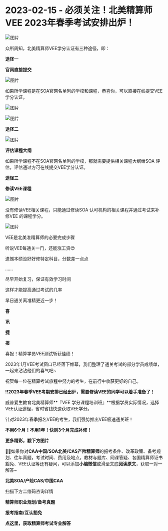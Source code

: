 # 2023-02-15 - 必须关注！北美精算师VEE 2023年春季考试安排出炉！

![图片](https://mmbiz.qpic.cn/mmbiz_jpg/mK3FpI9af4ntiaSOCEsfwlVaWCy3MwoXlgZsOhGZW8j3dTstgpbM4wPCvqE8B5icbzQ6n7ibq43JReWZr1tSkkibYQ/640?wx_fmt=jpeg&tp=webp&wxfrom=5&wx_lazy=1)

众所周知，北美精算师VEE学分认证有三种途径，即：

**途径一**

**官网直接提交**

![图片](https://mmbiz.qpic.cn/mmbiz_png/XkFFfcSKa8l5uTF6lFHdQI9lCb2B4C6ATeD0Bh2SAdHpRW8TUFahFIeZTxJibRibZ0vKCyI4SsQe5awdmesADsOw/640?wx_fmt=png&tp=webp&wxfrom=5&wx_lazy=1)

如果所学课程是在SOA官网名单列的学校和课程，恭喜你，可以直接在线提交VEE 学分认证。

![图片](https://mmbiz.qpic.cn/mmbiz_jpg/mK3FpI9af4mRhYfZm1KeKIQRFCQPrBRkjHuWrDQARtkfH15yv0S4WPznzCjian4yJQkZOZz0qEk1S1TWsCktFDw/640?wx_fmt=jpeg&tp=webp&wxfrom=5&wx_lazy=1)

![图片](https://mmbiz.qpic.cn/mmbiz_jpg/mK3FpI9af4lCxDCt4uV8t8HlvpaLRPE80niamVaUsTSF4LgQbiapHPQ3MSCcsV32FEjuiavIcnGcUXttUCYSGsLAw/640?wx_fmt=jpeg&tp=webp&wxfrom=5&wx_lazy=1)

**途径二**

![图片](https://mmbiz.qpic.cn/mmbiz_png/XkFFfcSKa8l5uTF6lFHdQI9lCb2B4C6ATeD0Bh2SAdHpRW8TUFahFIeZTxJibRibZ0vKCyI4SsQe5awdmesADsOw/640?wx_fmt=png&tp=webp&wxfrom=5&wx_lazy=1)

**评估课程大纲**

如果所学课程不在SOA官网名单列的学校，那就需要提供相关课程大纲给SOA 评估，评估通过方可在线提交VEE学分认证。

**途径三**

**修读VEE课程**

![图片](https://mmbiz.qpic.cn/mmbiz_png/XkFFfcSKa8l5uTF6lFHdQI9lCb2B4C6ATeD0Bh2SAdHpRW8TUFahFIeZTxJibRibZ0vKCyI4SsQe5awdmesADsOw/640?wx_fmt=png&tp=webp&wxfrom=5&wx_lazy=1)

没有修读VEE相关课程，只能通过修读SOA 认可机构的相关课程并通过考试来补修VEE 的课程学分。

![图片](https://mmbiz.qpic.cn/mmbiz_jpg/mK3FpI9af4k59fsNiaJQLHt5YeuZ7GDFyzianZSSMjnZml0gJ0D0dZicG7ibj8p9e01XT6AQyxPAO51WkzY1RWR5Dg/640?wx_fmt=jpeg&tp=webp&wxfrom=5&wx_lazy=1)

VEE是北美准精算师的必要完成步骤

听说VEE每通关一门，还能涨工资😍

遗憾本硕没好好修特定科目，分数差一点点

......

尽早开始复习，保证有效学习时间

这样才能提高通过考试的几率

早日通关离准精更近一步！

**喜**

**讯**

**捷**

**报**





喜报！精算学员VEE测试斩获佳绩！

2023年1月VEE考试窗口已经落下帷幕，我们整理了通关考试的部分学员成绩单，一起来沾沾他们的喜气吧~

























祝贺每一位在精算考试旅程中努力的考生，在前行中收获更好的自己。

**‼****2023年春季VEE考期安排已经出炉****，需要修读VEE的同学可以着手准备了！**



威普爱生教育北美精算师**『VEE 学分课程培训班』**根据学员实际情况，选择VEE认证途径，省时省钱快速获取VEE学分。

针对2023年春季报名VEE的考生，我们强势推出VEE极速通关班！

**不用6个月！不用1年！快则3个月完成补修！**



**更多精彩，戳下方图片**



[](http://mp.weixin.qq.com/s?__biz=Mzg5ODgxNDE0NQ==&mid=2247490603&idx=2&sn=163b7ff46f7141d45144b12b092eb204&chksm=c05d8585f72a0c93cd553562c25c5587630423dd6e3582cd965ea3e292975f3edba5c0b9ff90&scene=21#wechat_redirect)

[](http://mp.weixin.qq.com/s?__biz=Mzg5ODgxNDE0NQ==&mid=2247489828&idx=1&sn=2f1a51ffd3446ee42ce79044e07d35fd&chksm=c05d808af72a099ce34d39a99c651eda6259d38fb4aeb7a4c780bc2725224e0d0fc08236b887&scene=21#wechat_redirect)

[](http://mp.weixin.qq.com/s?__biz=Mzg5ODgxNDE0NQ==&mid=2247487955&idx=1&sn=4cd64dbe9b2ed7a555f78b31464a987b&chksm=c05d887df72a016ba99af58538df3fcffe85c27d0de302cdbafe776b98794878482e6edccbe8&scene=21#wechat_redirect)

[](http://mp.weixin.qq.com/s?__biz=Mzg5ODgxNDE0NQ==&mid=2247488824&idx=1&sn=adb6ccdf833a908a57cc3b1fe60cea58&chksm=c05d8c96f72a0580c652da9466ff9884ae380135faef799c58b908b356d6712b56287100ea41&scene=21#wechat_redirect)

[](http://mp.weixin.qq.com/s?__biz=Mzg5ODgxNDE0NQ==&mid=2247488823&idx=1&sn=4a7f2d2b72ef040c6df9dbf5e3c8ce17&chksm=c05d8c99f72a058f1d4ffa093bf2b1c54b67ffc717df19776a704cd102272c32b5833efec234&scene=21#wechat_redirect)

[](http://mp.weixin.qq.com/s?__biz=Mzg5ODgxNDE0NQ==&mid=2247488785&idx=1&sn=9c4973f67fd0347a0f0f48f71ad1bb3c&chksm=c05d8cbff72a05a93f2b6d814c18b3328d8715f7c91fe024c32d8ece80f1b0a7e1366634cc52&scene=21#wechat_redirect)

[](http://mp.weixin.qq.com/s?__biz=Mzg5ODgxNDE0NQ==&mid=2247485880&idx=1&sn=0ba2bf0e4451dec32a929e06b118121c&chksm=c05d9016f72a1900fe9894195b322250dec7c7456ca30c5cce94ae6819d30bc65094e2e2719d&scene=21#wechat_redirect)

[](http://mp.weixin.qq.com/s?__biz=Mzg5ODgxNDE0NQ==&mid=2247483716&idx=1&sn=e1df2885756e4f4a72d0567ffa4690bb&chksm=c05d98eaf72a11fca6a29c8eb62754a0b92898373d1de868332308fafe026d4c456fc0f4653f&scene=21#wechat_redirect)

[](http://mp.weixin.qq.com/s?__biz=Mzg5ODgxNDE0NQ==&mid=2247484036&idx=1&sn=9bfce993ba0c830ec1e4b39b6716dd12&chksm=c05d9b2af72a123ccbaf001cc3fc565750743273fa0647a136e7593c7e21d55402af0fed5006&scene=21#wechat_redirect)

[](http://mp.weixin.qq.com/s?__biz=Mzg5ODgxNDE0NQ==&mid=2247484305&idx=1&sn=faae400b6a109a99b390d9cf3b2e4c29&chksm=c05d9a3ff72a1329c36d211fdd502501b728c1692d079cf95ee41fd0269002f7c72cffff1ad0&scene=21#wechat_redirect)





**💁‍♀️**如果你对**CAA中国/SOA北美/CAS产险精算师**的报考条件、改革政策、备考规划、往年真题，考试时间、费用及地点，教材与题库、网课答疑、各国精算师证书豁免、VEE认证等还有疑问，可以添加**小编微信**或滑至文底**阅读原文**，获取一对一解答~

**北美SOA/产险CAS/中国CAA**

扫描下方二维码咨询详情



**精算师职业规划/备考真题**

**报考指南/互认豁免**



**点这里，获取精算师考试专业解答**